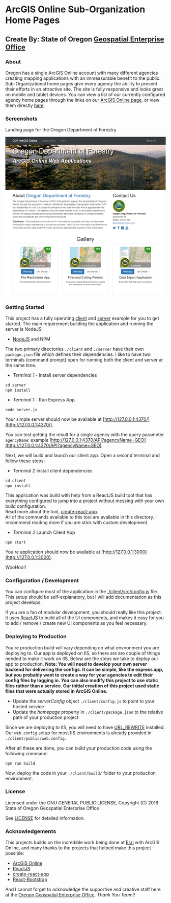 # ArcGIS Online Sub-Organization Home Pages

## Create By:  State of Oregon [Geospatial Enterprise Office](http://geo.maps.arcgis.com/home/index.html)

### About

Oregon has a single ArcGIS Online account with many different agencies creating mapping
applications with an immeasurable benefit to the public.  Sub-Organizational home
pages give every agency the ability to present their efforts in an attractive site.  The
site is fully responsive and looks great on mobile and tablet devices.  You can view
a list of our currently configured agency home pages through the links on our
[ArcGIS Online page](http://geo.maps.arcgis.com/), or view them directly
[here](http://navigator.state.or.us/agol/).

### Screenshots

Landing page for the Oregon Department of Forestry

![Example Sub Org Page](./docs/screenshots/main_odf.png)

### Getting Started

This project has a fully operating [client](./client) and [server](./server) example
for you to get started.  The main requirement building the application and running
the server is NodeJS:

+ [NodeJS](https://nodejs.org/en/) and NPM

The two primary directories `./client` and `./server` have their own `package.json`
file which defines their dependencies.  I like to have two terminals (command prompt) open for
running both the client and server at the same time.

+ *Terminal 1* - Install server dependencies

```
cd server
npm install
```

+ *Terminal 1* - Run Express App

```
node server.js
```

Your simple server should now be available at [http://127.0.0.1:4370/](http://127.0.0.1:4370/).

You can test getting the result for a single agency with the query parameter
`agencyName`: example [http://127.0.0.1:4370/API?agencyName=GEO](http://127.0.0.1:4370/API?agencyName=GEO)

Next, we will build and launch our client app.  Open a second terminal and follow
these steps:

+ *Terminal 2* Install client dependencies

```
cd client
npm install
```

This application was build with help from a ReactJS build tool that has everything
configured to jump into a project without messing with your own build configuration.  
Read more about the tool, [create-react-app](https://github.com/facebookincubator/create-react-app).  
All of the commands available to this tool are available in this directory.  I recommend reading more
if you are stick with custom development.

+ *Terminal 2* Launch Client App

```
npm start
```

You're application should now be available at [http://127.0.0.1:3000](http://127.0.0.1:3000).

WooHoo!!

### Configuration / Development

You can configure most of the application in the [./client/src/config.js](./client/src/config.js) file.
This setup should be self-explanatory, but I will add documentation as this project develops.

If you are a fan of modular development, you should really like this project.  It uses [ReactJS](https://facebook.github.io/react/)
to build all of the UI components, and makes it easy for you to add / remove / create new UI
components as you feel necessary.

### Deploying to Production

You're production build will vary depending on what environment you are deploying to.  Our app
is deployed on IIS, so there are are couple of things needed to make it work on IIS.  Below are the
steps we take to deploy our app to production. **Note: You will need to develop your own server
backend for delivering the configs.  It can be simple, like the express app, but you probably
want to create a way for your agencies to edit their config files by logging in.  You can also modify
this project to use static files rather than a service.  Our initial creation of this project used static
files that were actually stored in ArcGIS Online.**

+ Update the *serverConfig* object `./client/config.js` to point to your hosted service
+ Update the *homepage* property in `./client/package.json` to the relative path of your production project

Since we are deploying to IIS, you will need to have [URL_REWRITE](https://www.iis.net/downloads/microsoft/url-rewrite)
installed.  Our `web.config` setup for most IIS environments is already provided in `./client/public/web.config`.

After all these are done, you can build your production code using the following command:

```
npm run build
```

Now, deploy the code in your `./client/build/` folder to your production environment.

### License

Licensed under the GNU GENERAL PUBLIC LICENSE, Copyright (C) 2016 State of Oregon
Geospatial Enterprise Office

See [LICENSE](./LICENSE) for detailed information.

### Acknowledgements

This projects builds on the incredible work being done at [Esri](http://www.esri.com/)
with ArcGIS Online, and many thanks to the projects that helped make this project
possible:

+ [ArcGIS Online](http://www.esri.com/)
+ [ReactJS](https://github.com/facebook/react)
+ [create-react-app](https://github.com/facebookincubator/create-react-app)
+ [React-Bootstrap](https://react-bootstrap.github.io/)

And I cannot forget to acknowledge the supportive and creative staff here at the
[Oregon Geospatial Enterprise Office](http://geo.maps.arcgis.com/home/index.html).
*Thank You Team*!!
